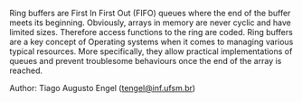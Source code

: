 Ring buffers are First In First Out (FIFO) queues where the end of the buffer meets its beginning.
Obviously, arrays in memory are never cyclic and have limited sizes. Therefore access functions to the ring are coded. Ring buffers are a key concept of Operating systems when it comes to managing various typical
resources. More specifically, they allow practical implementations of queues and prevent troublesome
behaviours once the end of the array is reached.


Author: Tiago Augusto Engel (tengel@inf.ufsm.br)
